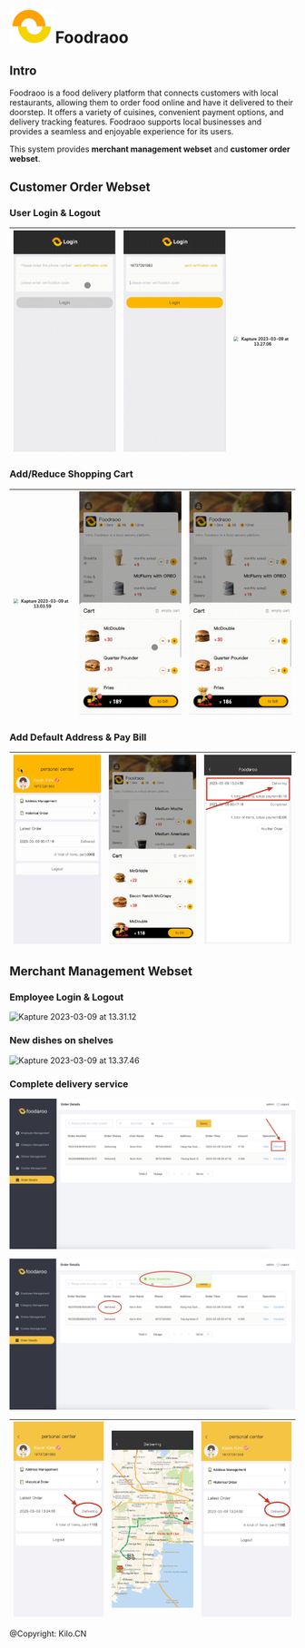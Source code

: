 # <img src="https://raw.githubusercontent.com/KiloCN/pictures_bad/master/logo_title.png" alt="logo_title" style="zoom:30%;" />Foodraoo

## Intro

Foodraoo is a food delivery platform that connects customers with local restaurants, allowing them to order food online and have it delivered to their doorstep. It offers a variety of cuisines, convenient payment options, and delivery tracking features. Foodraoo supports local businesses and provides a seamless and enjoyable experience for its users.



This system provides **merchant management webset** and **customer order webset**.



## Customer Order Webset



### User Login & Logout

| <img src="https://raw.githubusercontent.com/KiloCN/pictures_bad/master/202303091258475.gif" alt="Kapture 2023-03-09 at 12.56.50" style="zoom:50%;" /> | <img src="https://raw.githubusercontent.com/KiloCN/pictures_bad/master/202303091302787.gif" alt="Kapture 2023-03-09 at 13.01.11" style="zoom:50%;" /> | <img src="https://raw.githubusercontent.com/KiloCN/pictures_bad/master/202303091328345.gif" alt="Kapture 2023-03-09 at 13.27.06" style="zoom:50%;" /> |
| ------------------------------------------------------------ | ------------------------------------------------------------ | ------------------------------------------------------------ |





### Add/Reduce Shopping Cart

| <img src="https://raw.githubusercontent.com/KiloCN/pictures_bad/master/202303091305526.gif" alt="Kapture 2023-03-09 at 13.03.59" style="zoom:50%;" /> | <img src="https://raw.githubusercontent.com/KiloCN/pictures_bad/master/202303091314863.gif" alt="Kapture 2023-03-09 at 13.13.19" style="zoom:50%;" /> | <img src="https://raw.githubusercontent.com/KiloCN/pictures_bad/master/202303091315052.gif" alt="Kapture 2023-03-09 at 13.14.53" style="zoom:50%;" /> |
| ------------------------------------------------------------ | ------------------------------------------------------------ | ------------------------------------------------------------ |





### Add Default Address & Pay Bill

| <img src="https://raw.githubusercontent.com/KiloCN/pictures_bad/master/202303091323631.gif" alt="Kapture 2023-03-09 at 13.22.41" style="zoom:50%;" /> | <img src="https://raw.githubusercontent.com/KiloCN/pictures_bad/master/202303091326652.gif" alt="Kapture 2023-03-09 at 13.25.03" style="zoom:50%;" /> | <img src="https://raw.githubusercontent.com/KiloCN/pictures_bad/master/202303091358655.png" alt="image-20230309135823615" style="zoom:50%;" /> |
| ------------------------------------------------------------ | ------------------------------------------------------------ | ------------------------------------------------------------ |

  







## Merchant Management Webset

### Employee Login & Logout

![Kapture 2023-03-09 at 13.31.12](https://raw.githubusercontent.com/KiloCN/pictures_bad/master/202303091333729.gif)



### New dishes on shelves

![Kapture 2023-03-09 at 13.37.46](https://raw.githubusercontent.com/KiloCN/pictures_bad/master/202303091339565.gif)



### Complete delivery service

![image-20230309134115731](https://raw.githubusercontent.com/KiloCN/pictures_bad/master/202303091341757.png)

![image-20230309134429797](https://raw.githubusercontent.com/KiloCN/pictures_bad/master/202303091344821.png)





| <img src="https://raw.githubusercontent.com/KiloCN/pictures_bad/master/202303091343610.png" alt="image-20230309134330560" style="zoom:50%;" /> | <img src="https://raw.githubusercontent.com/KiloCN/Image_Hosting/master/202401071630989.png" alt="food-delivery" style="zoom:50%;" /> | <img src="https://raw.githubusercontent.com/KiloCN/pictures_bad/master/202303091346652.png" alt="image-20230309134606620" style="zoom:50%;" /> |
| ------------------------------------------------------------ | ------------------------------------------------------------ | ------------------------------------------------------------ |



@Copyright: Kilo.CN
